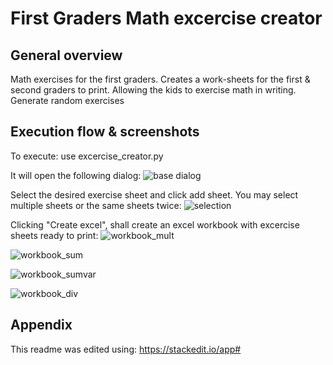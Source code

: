 # First Graders Math excercise creator
## General overview
Math exercises for the first graders. Creates a work-sheets for the first & second graders to print. Allowing the kids to exercise math in writing.
Generate random exercises

## Execution flow & screenshots
To execute: 
use excercise_creator.py

It will open the following dialog:
![base dialog](https://raw.github.com/sfaroy/FirstGraders_MathExCreator/master/images/main_screen.png)

Select the desired exercise sheet and click add sheet. You may select multiple sheets or the same sheets twice:
![selection](https://raw.github.com/sfaroy/FirstGraders_MathExCreator/master/images/main_screen_with_selections.png)

Clicking "Create excel", shall create an excel workbook with excercise sheets ready to print:
![workbook_mult](https://raw.github.com/sfaroy/FirstGraders_MathExCreator/master/images/workbook_mult.png)

![workbook_sum](https://raw.github.com/sfaroy/FirstGraders_MathExCreator/master/images/workbook_sum.png)

![workbook_sumvar](https://raw.github.com/sfaroy/FirstGraders_MathExCreator/master/images/workboot_sumvar.png)

![workbook_div](https://raw.github.com/sfaroy/FirstGraders_MathExCreator/master/images/workbook_div.png)

## Appendix

This readme was edited using: https://stackedit.io/app#
